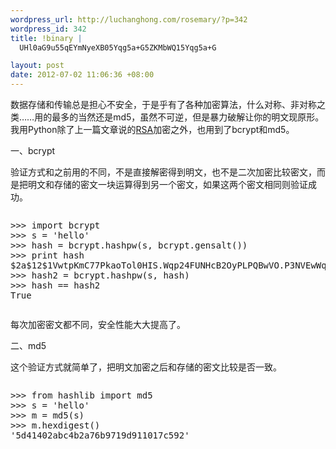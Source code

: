 ```yaml
--- 
wordpress_url: http://luchanghong.com/rosemary/?p=342
wordpress_id: 342
title: !binary |
  UHl0aG9u55qEYmNyeXB05Yqg5a+G5ZKMbWQ15Yqg5a+G

layout: post
date: 2012-07-02 11:06:36 +08:00
---
```

数据存储和传输总是担心不安全，于是乎有了各种加密算法，什么对称、非对称之类……用的最多的当然还是md5，虽然不可逆，但是暴力破解让你的明文现原形。我用Python除了上一篇文章说的<a title="python下RSA加密解密以及跨平台问题" href="http://luchanghong.com/rosemary/?p=333">RSA</a>加密之外，也用到了bcrypt和md5。

一、bcrypt

验证方式和之前用的不同，不是直接解密得到明文，也不是二次加密比较密文，而是把明文和存储的密文一块运算得到另一个密文，如果这两个密文相同则验证成功。
<pre><pre class="prettyprint">
&gt;&gt;&gt; import bcrypt
&gt;&gt;&gt; s = 'hello'
&gt;&gt;&gt; hash = bcrypt.hashpw(s, bcrypt.gensalt())
&gt;&gt;&gt; print hash
$2a$12$1VwtpKmC77PkaoTol0HIS.Wqp24FUNHcB2OyPLPQBwVO.P3NVEwWq
&gt;&gt;&gt; hash2 = bcrypt.hashpw(s, hash)
&gt;&gt;&gt; hash == hash2
True
</pre></pre>
每次加密密文都不同，安全性能大大提高了。

二、md5

这个验证方式就简单了，把明文加密之后和存储的密文比较是否一致。
<pre><pre class="prettyprint">
&gt;&gt;&gt; from hashlib import md5
&gt;&gt;&gt; s = 'hello'
&gt;&gt;&gt; m = md5(s)
&gt;&gt;&gt; m.hexdigest()
'5d41402abc4b2a76b9719d911017c592'
</pre></pre>
&nbsp;
